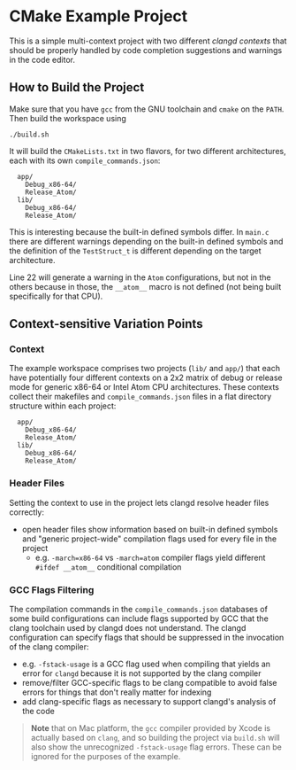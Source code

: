 # CMake Example Project

This is a simple multi-context project with two different _clangd contexts_ that should be properly handled by code completion suggestions and warnings in the code editor.

## How to Build the Project

Make sure that you have `gcc` from the GNU toolchain and `cmake` on the `PATH`.
Then build the workspace using

```console
./build.sh
```

It will build the `CMakeLists.txt` in two flavors, for two different architectures, each with its own `compile_commands.json`:

```text
  app/
    Debug_x86-64/
    Release_Atom/
  lib/
    Debug_x86-64/
    Release_Atom/
```

This is interesting because the built-in defined symbols differ.
In `main.c` there are different warnings depending on the built-in defined symbols and the definition of the `TestStruct_t` is different depending on the target architecture.

Line 22 will generate a warning in the `Atom` configurations, but not in the others because in those, the `__atom__` macro is not defined (not being built specifically for that CPU).

## Context-sensitive Variation Points

### Context

The example workspace comprises two projects (`lib/` and `app/`) that each have potentially four different contexts on a 2x2 matrix of debug or release mode for generic x86-64 or Intel Atom CPU architectures.
These contexts collect their makefiles and `compile_commands.json` files in a flat directory structure within each project:

```text
  app/
    Debug_x86-64/
    Release_Atom/
  lib/
    Debug_x86-64/
    Release_Atom/
```

### Header Files

Setting the context to use in the project lets clangd resolve header files correctly:

- open header files show information based on built-in defined symbols and "generic project-wide" compilation flags used for every file in the project
  - e.g. `-march=x86-64` vs `-march=atom` compiler flags yield different `#ifdef __atom__` conditional compilation

### GCC Flags Filtering

The compilation commands in the `compile_commands.json` databases of some build configurations can include flags supported by GCC that the clang toolchain used by clangd does not understand.
The clangd configuration can specify flags that should be suppressed in the invocation of the clang compiler:

- e.g. `-fstack-usage` is a GCC flag used when compiling that yields an error for `clangd` because it is not supported by the clang compiler
- remove/filter GCC-specific flags to be clang compatible to avoid false errors for things that don't really matter for indexing
- add clang-specific flags as necessary to support clangd's analysis of the code

> **Note** that on Mac platform, the `gcc` compiler provided by Xcode is actually based on `clang`, and so building the project via `build.sh` will also show the unrecognized `-fstack-usage` flag errors.
> These can be ignored for the purposes of the example.
